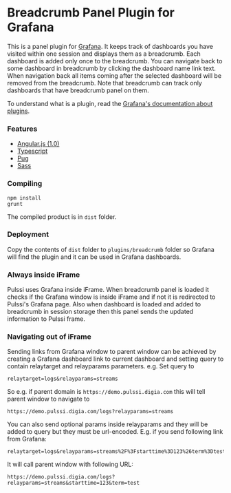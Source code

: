 # Breadcrumb Panel Plugin for Grafana
This is a panel plugin for [Grafana](http://grafana.org/). It keeps track of dashboards you have visited within one session
and displays them as a breadcrumb. Each dashboard is added only once to the breadcrumb. You can navigate back to some
dashboard in breadcrumb by clicking the dashboard name link text. When navigation back all items coming after the selected
dashboard will be removed from the breadcrumb. Note that breadcrumb can track only dashboards that have breadcrumb panel on them.

To understand what is a plugin, read the [Grafana's documentation about plugins](http://docs.grafana.org/plugins/development/).

### Features
* [Angular.js (1.0)](https://angularjs.org/)
* [Typescript](https://www.typescriptlang.org/)
* [Pug](https://pugjs.org/api/getting-started.html)
* [Sass](http://sass-lang.com/)

### Compiling
```
npm install
grunt
```
The compiled product is in ``dist`` folder.

### Deployment
Copy the contents of ``dist`` folder to ``plugins/breadcrumb`` folder so Grafana will find the plugin and it can be used in Grafana dashboards.

### Always inside iFrame
Pulssi uses Grafana inside iFrame. When breadcrumb panel is loaded it checks if the Grafana window is inside iFrame and if not it is redirected to Pulssi's Grafana page. Also when dashboard is loaded and added to breadcrumb in session storage then this panel sends the updated information to Pulssi frame.

### Navigating out of iFrame
Sending links from Grafana window to parent window can be achieved by creating a Grafana dashboard link to current dashboard and setting query to contain relaytarget and relayparams parameters.
e.g. Set query to
```
relaytarget=logs&relayparams=streams
```
So e.g. if parent domain is ``https://demo.pulssi.digia.com`` this will tell parent window to navigate to
```
https://demo.pulssi.digia.com/logs?relayparams=streams
```
You can also send optional params inside relayparams and they will be added to query but they must be url-encoded.
E.g. if you send following link from Grafana:
```
relaytarget=logs&relayparams=streams%2F%3Fstarttime%3D123%26term%3Dtest
```
It will call parent window with following URL:
```
https://demo.pulssi.digia.com/logs?relayparams=streams&starttime=123&term=test
```
